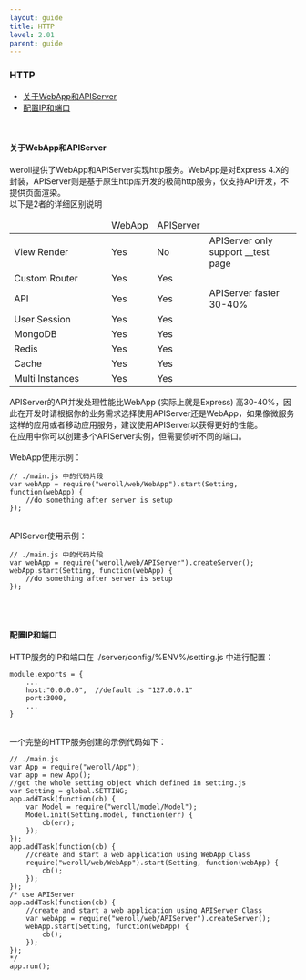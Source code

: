```yaml
---
layout: guide
title: HTTP
level: 2.01
parent: guide
---
```


<h3>HTTP</h3>
<ul class="guide_index">
    <li><a href="#about">关于WebApp和APIServer</a></li>
    <li><a href="#config">配置IP和端口</a></li>
</ul>
<br>
<h4><a name="about">关于WebApp和APIServer</a></h4>
weroll提供了WebApp和APIServer实现http服务。WebApp是对Express 4.X的封装，APIServer则是基于原生http库开发的极简http服务，仅支持API开发，不提供页面渲染。
<br>
以下是2者的详细区别说明
<table class="doc">
    <thead>
        <tr>
            <td style="width:155px;"></td>
            <td>WebApp</td>
            <td>APIServer</td>
            <td></td>
        </tr>
    </thead>
    <tbody>
        <tr>
            <td>View Render</td>
            <td class="yes">Yes</td>
            <td class="no">No</td>
            <td>APIServer only support __test page</td>
        </tr>
        <tr>
            <td>Custom Router</td>
            <td class="yes">Yes</td>
            <td class="yes">Yes</td>
            <td></td>
        </tr>
        <tr>
            <td>API</td>
            <td class="yes">Yes</td>
            <td class="yes">Yes</td>
            <td>APIServer faster 30-40%</td>
        </tr>
        <tr>
            <td>User Session</td>
            <td class="yes">Yes</td>
            <td class="yes">Yes</td>
            <td></td>
        </tr>
        <tr>
            <td>MongoDB</td>
            <td class="yes">Yes</td>
            <td class="yes">Yes</td>
            <td></td>
        </tr>
        <tr>
            <td>Redis</td>
            <td class="yes">Yes</td>
            <td class="yes">Yes</td>
            <td></td>
        </tr>
        <tr>
            <td>Cache</td>
            <td class="yes">Yes</td>
            <td class="yes">Yes</td>
            <td></td>
        </tr>
        <tr>
            <td>Multi Instances</td>
            <td class="yes">Yes</td>
            <td class="yes">Yes</td>
            <td></td>
        </tr>
    </tbody>
</table>


APIServer的API并发处理性能比WebApp (实际上就是Express) 高30-40%，因此在开发时请根据你的业务需求选择使用APIServer还是WebApp，如果像微服务这样的应用或者移动应用服务，建议使用APIServer以获得更好的性能。
<br>
在应用中你可以创建多个APIServer实例，但需要侦听不同的端口。
<br>
<br>
WebApp使用示例：<br>
<pre><code class="javascript">// ./main.js 中的代码片段
var webApp = require("weroll/web/WebApp").start(Setting, function(webApp) {
    //do something after server is setup
});</code></pre>
<br>
APIServer使用示例：<br>
<pre><code class="javascript">// ./main.js 中的代码片段
var webApp = require("weroll/web/APIServer").createServer();
webApp.start(Setting, function(webApp) {
    //do something after server is setup
});</code></pre>
<br>
<br>
<h4><a name="config">配置IP和端口</a></h4>
HTTP服务的IP和端口在 ./server/config/%ENV%/setting.js 中进行配置：<br>
<pre><code class="javascript">module.exports = {
    ...
    host:"0.0.0.0",  //default is "127.0.0.1"
    port:3000,
    ...
}
</code></pre>
<br>
一个完整的HTTP服务创建的示例代码如下：<br>
<pre><code class="javascript">// ./main.js
var App = require("weroll/App");
var app = new App();
//get the whole setting object which defined in setting.js
var Setting = global.SETTING;
app.addTask(function(cb) {
    var Model = require("weroll/model/Model");
    Model.init(Setting.model, function(err) {
        cb(err);
    });
});
app.addTask(function(cb) {
    //create and start a web application using WebApp Class
    require("weroll/web/WebApp").start(Setting, function(webApp) {
        cb();
    });
});
/* use APIServer
app.addTask(function(cb) {
    //create and start a web application using APIServer Class
    var webApp = require("weroll/web/APIServer").createServer();
    webApp.start(Setting, function(webApp) {
        cb();
    });
});
*/
app.run();
</code></pre>
